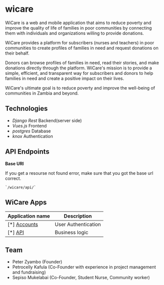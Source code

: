 # wicare
WiCare is a web and mobile application that aims to reduce poverty and improve the quality of life of families in poor communities by connecting them with individuals and organizations willing to provide donations.

WiCare provides a platform for subscribers (nurses and teachers) in poor communities to create profiles of families in need and request donations on their behalf.

Donors can browse profiles of families in need, read their stories, and make donations directly through the platform. WiCare's mission is to provide a simple, efficient, and transparent way for subscribers and donors to help families in need and create a positive impact on their lives.

WiCare's ultimate goal is to reduce poverty and improve the well-being of communities in Zambia and beyond.

## Technologies

* *Django Rest* Backend(server side)
* *Vues.js* Frontend
* *postgres* Database
* *knox* Authentication


## API Endpoints

**Base URI**

If you get a resourse not found error, make sure that you got the base url correct.

    `/wicare/api/`

## WiCare Apps

|Application name | Description |
|------------------|------------|
| [*] [Accounts](./accounts/)| User Authentication|
| [*] [API](./api/)| Business logic |

## Team

- Peter Zyambo (Founder)
- Petrocelly Kafula (Co-Founder with experience in project management and fundraising)
- Sepiso Mukelabai (Co-Founder, Student Nurse, Community worker)